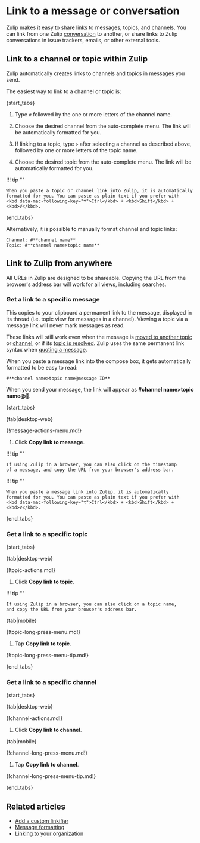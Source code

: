 # Link to a message or conversation

Zulip makes it easy to share links to messages, topics, and channels. You can
link from one Zulip [conversation](/help/reading-conversations) to another, or
share links to Zulip conversations in issue trackers, emails, or other external
tools.

## Link to a channel or topic within Zulip

Zulip automatically creates links to channels and topics in messages you send.

The easiest way to link to a channel or topic is:

{start_tabs}

1. Type `#` followed by the one or more letters of the channel name.

1. Choose the desired channel from the auto-complete menu. The link will be
   automatically formatted for you.

1. If linking to a topic, type `>` after selecting a channel as
   described above, followed by one or more letters of the topic name.

1. Choose the desired topic from the auto-complete menu. The link will be
   automatically formatted for you.

!!! tip ""

    When you paste a topic or channel link into Zulip, it is automatically
    formatted for you. You can paste as plain text if you prefer with
    <kbd data-mac-following-key="⌥">Ctrl</kbd> + <kbd>Shift</kbd> + <kbd>V</kbd>.

{end_tabs}

Alternatively, it is possible to manually format channel and topic links:

```
Channel: #**channel name**
Topic: #**channel name>topic name**
```

## Link to Zulip from anywhere

All URLs in Zulip are designed to be shareable.  Copying the URL from
the browser's address bar will work for all views, including searches.

### Get a link to a specific message

This copies to your clipboard a permanent link to the message,
displayed in its thread (i.e. topic view for messages in a channel).
Viewing a topic via a message link will never mark messages as read.

These links will still work even when the message is [moved to another
topic](/help/move-content-to-another-topic) or
[channel](/help/move-content-to-another-channel), or if its [topic is
resolved](/help/resolve-a-topic). Zulip uses the same permanent link syntax when
[quoting a message](/help/quote-or-forward-a-message).

When you paste a message link into the compose box, it gets automatically
formatted to be easy to read:

```
#**channel name>topic name@message ID**
```

When you send your message, the link will appear as **#channel name>topic
name@💬**.

{start_tabs}

{tab|desktop-web}

{!message-actions-menu.md!}

1. Click **Copy link to message**.

!!! tip ""

    If using Zulip in a browser, you can also click on the timestamp
    of a message, and copy the URL from your browser's address bar.

!!! tip ""

    When you paste a message link into Zulip, it is automatically
    formatted for you. You can paste as plain text if you prefer with
    <kbd data-mac-following-key="⌥">Ctrl</kbd> + <kbd>Shift</kbd> + <kbd>V</kbd>.

{end_tabs}

### Get a link to a specific topic

{start_tabs}

{tab|desktop-web}

{!topic-actions.md!}

1. Click **Copy link to topic**.

!!! tip ""

    If using Zulip in a browser, you can also click on a topic name,
    and copy the URL from your browser's address bar.

{tab|mobile}

{!topic-long-press-menu.md!}

1. Tap **Copy link to topic**.

{!topic-long-press-menu-tip.md!}

{end_tabs}

### Get a link to a specific channel

{start_tabs}

{tab|desktop-web}

{!channel-actions.md!}

1. Click **Copy link to channel**.

{tab|mobile}

{!channel-long-press-menu.md!}

1. Tap **Copy link to channel**.

{!channel-long-press-menu-tip.md!}

{end_tabs}

## Related articles

* [Add a custom linkifier](/help/add-a-custom-linkifier)
* [Message formatting](/help/format-your-message-using-markdown)
* [Linking to your organization](/help/linking-to-zulip)

